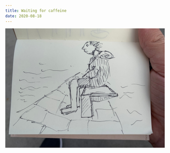 ```yaml
---
title: Waiting for caffeine
date: 2020-08-18
---
```


!['Waiting for caffeine'](image/Coffeewaiting.jpeg)

